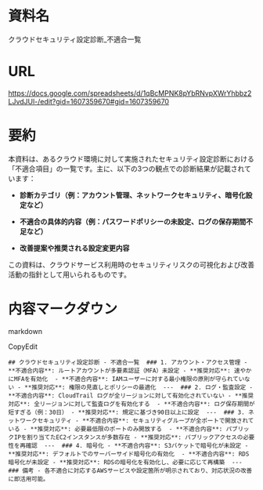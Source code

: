 # 資料名

クラウドセキュリティ設定診断_不適合一覧

# URL

https://docs.google.com/spreadsheets/d/1qBcMPNK8pYbRNvpXWrYhbbz2LJvdJUl-/edit?gid=1607359670#gid=1607359670

# 要約

本資料は、あるクラウド環境に対して実施されたセキュリティ設定診断における「不適合項目」の一覧です。主に、以下の3つの観点での診断結果が記載されています：

- **診断カテゴリ（例：アカウント管理、ネットワークセキュリティ、暗号化設定など）**
    
- **不適合の具体的内容（例：パスワードポリシーの未設定、ログの保存期間不足など）**
    
- **改善提案や推奨される設定変更内容**
    

この資料は、クラウドサービス利用時のセキュリティリスクの可視化および改善活動の指針として用いられるものです。

# 内容マークダウン

markdown

CopyEdit

`## クラウドセキュリティ設定診断 - 不適合一覧  ### 1. アカウント・アクセス管理 - **不適合内容**: ルートアカウントが多要素認証（MFA）未設定 - **推奨対応**: 速やかにMFAを有効化  - **不適合内容**: IAMユーザーに対する最小権限の原則が守られていない - **推奨対応**: 権限の見直しとポリシーの最適化  ---  ### 2. ログ・監査設定 - **不適合内容**: CloudTrail ログが全リージョンに対して有効化されていない - **推奨対応**: 全リージョンに対して監査ログを有効化する  - **不適合内容**: ログ保存期間が短すぎる（例：30日） - **推奨対応**: 規定に基づき90日以上に設定  ---  ### 3. ネットワークセキュリティ - **不適合内容**: セキュリティグループが全ポートで開放されている - **推奨対応**: 必要最低限のポートのみ開放する  - **不適合内容**: パブリックIPを割り当てたEC2インスタンスが多数存在 - **推奨対応**: パブリックアクセスの必要性を再確認  ---  ### 4. 暗号化 - **不適合内容**: S3バケットで暗号化が未設定 - **推奨対応**: デフォルトでのサーバーサイド暗号化の有効化  - **不適合内容**: RDS暗号化が未設定 - **推奨対応**: RDSの暗号化を有効化し、必要に応じて再構築  ---  ### 備考 - 各不適合に対応するAWSサービスや設定箇所が明示されており、対応状況の改善に即活用可能。`